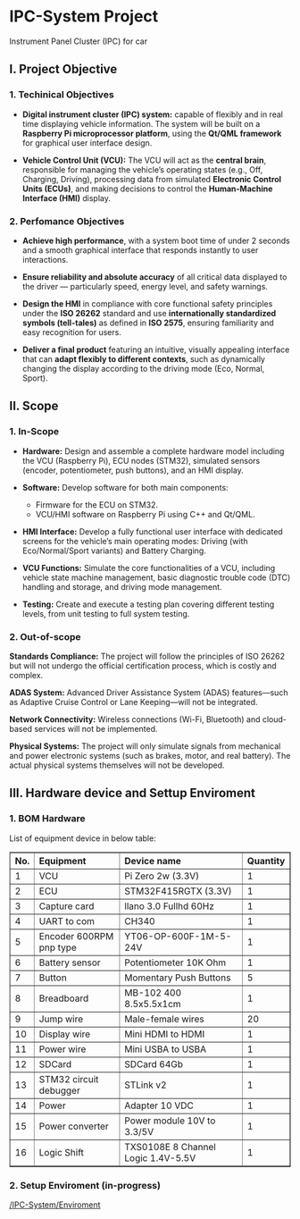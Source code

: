 # IPC-System Project
Instrument Panel Cluster (IPC) for car


## I. Project Objective 
### 1. Techinical Objectives

*  **Digital instrument cluster (IPC) system:** capable of flexibly and in real time displaying vehicle information. The system will be built on a **Raspberry Pi microprocessor platform**, using the **Qt/QML framework** for graphical user interface design.

*  **Vehicle Control Unit (VCU):** The VCU will act as the **central brain**, responsible for managing the vehicle’s operating states (e.g., Off, Charging, Driving), processing data from simulated **Electronic Control Units (ECUs)**, and making decisions to control the **Human-Machine Interface (HMI)** display.

### 2. Perfomance Objectives
* **Achieve high performance**, with a system boot time of under 2 seconds and a smooth graphical interface that responds instantly to user interactions.

* **Ensure reliability and absolute accuracy** of all critical data displayed to the driver — particularly speed, energy level, and safety warnings.

* **Design the HMI** in compliance with core functional safety principles under the **ISO 26262** standard and use **internationally standardized symbols (tell-tales)** as defined in **ISO 2575**, ensuring familiarity and easy recognition for users.

* **Deliver a final product** featuring an intuitive, visually appealing interface that can **adapt flexibly to different contexts**, such as dynamically changing the display according to the driving mode (Eco, Normal, Sport).


## II. Scope
### 1. In-Scope
* **Hardware:** Design and assemble a complete hardware model including the VCU (Raspberry Pi), ECU nodes (STM32), simulated sensors (encoder, potentiometer, push buttons), and an HMI display.

* **Software:** Develop software for both main components:

    * Firmware for the ECU on STM32.
    * VCU/HMI software on Raspberry Pi using C++ and Qt/QML.

* **HMI Interface:** Develop a fully functional user interface with dedicated screens for the vehicle’s main operating modes: Driving (with Eco/Normal/Sport variants) and Battery Charging.

* **VCU Functions:** Simulate the core functionalities of a VCU, including vehicle state machine management, basic diagnostic trouble code (DTC) handling and storage, and driving mode management.

* **Testing:** Create and execute a testing plan covering different testing levels, from unit testing to full system testing.


### 2. Out-of-scope

**Standards Compliance:** The project will follow the principles of ISO 26262 but will not undergo the official certification process, which is costly and complex.

**ADAS System:** Advanced Driver Assistance System (ADAS) features—such as Adaptive Cruise Control or Lane Keeping—will not be integrated.

**Network Connectivity:** Wireless connections (Wi-Fi, Bluetooth) and cloud-based services will not be implemented.

**Physical Systems:** The project will only simulate signals from mechanical and power electronic systems (such as brakes, motor, and real battery). The actual physical systems themselves will not be developed.

## III. Hardware device and Settup Enviroment
### 1. BOM Hardware

List of equipment device in below table:

<table border="1" cellpadding="6" cellspacing="0">
  <tr>
    <th align="left">No.</th>
    <th align="left">Equipment</th>
    <th align="left">Device name</th>
    <th align="left">Quantity</th>
  </tr>
  <tr><td align="left">1</td><td align="left">VCU</td><td align="left">Pi Zero 2w (3.3V)</td><td align="left">1</td></tr>
  <tr><td align="left">2</td><td align="left">ECU</td><td align="left">STM32F415RGTX (3.3V)</td><td align="left">1</td></tr>
  <tr><td align="left">3</td><td align="left">Capture card</td><td align="left">llano 3.0 Fullhd 60Hz</td><td align="left">1</td></tr>
  <tr><td align="left">4</td><td align="left">UART to com</td><td align="left">CH340</td><td align="left">1</td></tr>
  <tr><td align="left">5</td><td align="left">Encoder 600RPM pnp type</td><td align="left">YT06-OP-600F-1M-5-24V</td><td align="left">1</td></tr>
  <tr><td align="left">6</td><td align="left">Battery sensor</td><td align="left">Potentiometer 10K Ohm</td><td align="left">1</td></tr>
  <tr><td align="left">7</td><td align="left">Button</td><td align="left">Momentary Push Buttons</td><td align="left">5</td></tr>
  <tr><td align="left">8</td><td align="left">Breadboard</td><td align="left">MB-102 400 8.5x5.5x1cm</td><td align="left">1</td></tr>
  <tr><td align="left">9</td><td align="left">Jump wire</td><td align="left">Male-female wires</td><td align="left">20</td></tr>
  <tr><td align="left">10</td><td align="left">Display wire</td><td align="left">Mini HDMI to HDMI</td><td align="left">1</td></tr>
  <tr><td align="left">11</td><td align="left">Power wire</td><td align="left">Mini USBA to USBA</td><td align="left">1</td></tr>
  <tr><td align="left">12</td><td align="left">SDCard</td><td align="left">SDCard 64Gb</td><td align="left">1</td></tr>
  <tr><td align="left">13</td><td align="left">STM32 circuit debugger</td><td align="left">STLink v2</td><td align="left">1</td></tr>
  <tr><td align="left">14</td><td align="left">Power</td><td align="left">Adapter 10 VDC</td><td align="left">1</td></tr>
  <tr><td align="left">15</td><td align="left">Power converter</td><td align="left">Power module 10V to 3.3/5V</td><td align="left">1</td></tr>
  <tr><td align="left">16</td><td align="left">Logic Shift</td><td align="left">TXS0108E 8 Channel Logic 1.4V-5.5V</td><td align="left">1</td></tr>
</table>



### 2. Setup Enviroment (in-progress)
[/IPC-System/Enviroment](https://github.com/tdzlng/IPC-System/tree/main/Enviroment)
